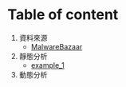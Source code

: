# Table of content

1. 資料來源
   - [MalwareBazaar ](https://github.com/Potassium-chromate/COMPUTER-PROJECT-DESIGN/blob/main/data%20source/README.md)
3. 靜態分析
   - [example_1](https://github.com/Potassium-chromate/COMPUTER-PROJECT-DESIGN/tree/main/example_1)
4. 動態分析
